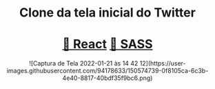 <h1 align="center">Clone da tela inicial do Twitter</h1>
<h1 align="center">
    <a href="https://pt-br.reactjs.org/">🔗 React</a>
    <a href="https://sass-lang.com/">🔗 SASS</a>
</h1>
<div align="center">
![Captura de Tela 2022-01-21 às 14 42 12](https://user-images.githubusercontent.com/94178633/150574739-0f8105ca-6c3b-4e40-8817-40bdf35f9bc6.png)
</div>
